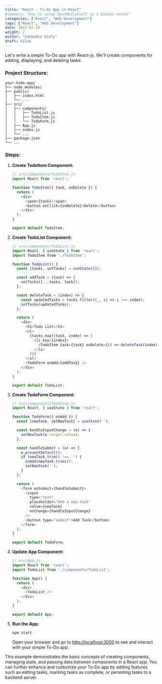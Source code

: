 ```yaml
---
title: "React - To-do App in React"
#summary: "How to setup OpenMediaVault as a backup server"
categories: ["React", "Web Development"]
tags: ["React", "Web Development"]
date: 2022-02-18
weight: 2
author: "Sabbadin Stefy"
draft: False
---
```





Let's write a simple To-Do app with React-js. We'll create components for adding, displaying, and deleting tasks.

### Project Structure:

```
your-todo-app/
├── node_modules/
├── public/
│   ├── index.html
│   └── ...
├── src/
│   ├── components/
│   │   ├── TodoList.js
│   │   ├── TodoItem.js
│   │   └── TodoForm.js
│   ├── App.js
│   ├── index.js
│   └── ...
├── package.json
└── ...
```

### Steps:

1. **Create TodoItem Component:**

   ```javascript
   // src/components/TodoItem.js
   import React from 'react';

   function TodoItem({ task, onDelete }) {
     return (
       <div>
         <span>{task}</span>
         <button onClick={onDelete}>Delete</button>
       </div>
     );
   }

   export default TodoItem;
   ```

2. **Create TodoList Component:**

   ```javascript
   // src/components/TodoList.js
   import React, { useState } from 'react';
   import TodoItem from './TodoItem';

   function TodoList() {
     const [tasks, setTasks] = useState([]);

     const addTask = (task) => {
       setTasks([...tasks, task]);
     };

     const deleteTask = (index) => {
       const updatedTasks = tasks.filter((_, i) => i !== index);
       setTasks(updatedTasks);
     };

     return (
       <div>
         <h1>Todo List</h1>
         <ul>
           {tasks.map((task, index) => (
             <li key={index}>
               <TodoItem task={task} onDelete={() => deleteTask(index)} />
             </li>
           ))}
         </ul>
         <TodoForm onAdd={addTask} />
       </div>
     );
   }

   export default TodoList;
   ```

3. **Create TodoForm Component:**

   ```javascript
   // src/components/TodoForm.js
   import React, { useState } from 'react';

   function TodoForm({ onAdd }) {
     const [newTask, setNewTask] = useState('');

     const handleInputChange = (e) => {
       setNewTask(e.target.value);
     };

     const handleSubmit = (e) => {
       e.preventDefault();
       if (newTask.trim() !== '') {
         onAdd(newTask.trim());
         setNewTask('');
       }
     };

     return (
       <form onSubmit={handleSubmit}>
         <input
           type="text"
           placeholder="Add a new task"
           value={newTask}
           onChange={handleInputChange}
         />
         <button type="submit">Add Task</button>
       </form>
     );
   }

   export default TodoForm;
   ```

4. **Update App Component:**

   ```javascript
   // src/App.js
   import React from 'react';
   import TodoList from './components/TodoList';

   function App() {
     return (
       <div>
         <TodoList />
       </div>
     );
   }

   export default App;
   ```

5. **Run the App:**

   ```bash
   npm start
   ```

   Open your browser and go to [http://localhost:3000](http://localhost:3000) to see and interact with your simple To-Do app.

This example demonstrates the basic concepts of creating components, managing state, and passing data between components in a React app. You can further enhance and customize your To-Do app by adding features such as editing tasks, marking tasks as complete, or persisting tasks to a backend server.